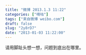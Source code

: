 ```yaml
---
title: "微博 2013.1.3 11:22"
categories: ["嘀咕"]
tags: ["来自微博 weibo.com"]
draft: false
slug: "2y8rD7"
date: "2013-01-03 11:22:00"
---
```


<p>请用脚趾头想一想，问题到底出在哪里。 ​​​​</p>
